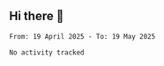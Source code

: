 ## Hi there 👋

<!--START_SECTION:waka-->

```txt
From: 19 April 2025 - To: 19 May 2025

No activity tracked
```

<!--END_SECTION:waka-->
